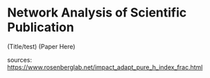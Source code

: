 # Network Analysis of Scientific Publication
(Title/test)
(Paper Here)



sources:
https://www.rosenberglab.net/impact_adapt_pure_h_index_frac.html
